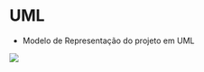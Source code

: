 # UML
- Modelo de Representação do projeto em UML

  
[![](https://mermaid.ink/img/pako:eNqFk89OwzAMxl8lygnY-gIVFxjXTZMmcerFa0xrkThT_gBj7N1J2w3SrYKcEvvTz_bn9iBrq1CWstbg_RNB48BULNKhdWsZlymtS1EQBwFb8FO5rbUagYWJnuopwSY44mbIg_gLgWbRggEFFV_JxP1XUSw7xlrDHp0oBZmdRoMc_LT60dl3j-5_Yf8cyybanCn0mhpwN7dTWY4GnX1ILnX5QdH7KrKuD0O8O7Ng6451l4V2EP1lzKPGmiyD6znwkz3mNU6z5nz8oC25NTTEMEYKUDQgV_YNUsvTzH68nAgBWeFFfydL8hBxwoNbWIdkn-1njh8Zs6erGgaIzwYPsF7SrfvX7lGzZ4ooilwj5zItJOFU-sD7CpUMbdpvJct0VeBeK1nxMekgBrvZcy3L4CLOpbOxaWX5AtqnV9ypNPjp7xgkx2-LBAW6?type=png)](https://mermaid.live/edit#pako:eNqFk89OwzAMxl8lygnY-gIVFxjXTZMmcerFa0xrkThT_gBj7N1J2w3SrYKcEvvTz_bn9iBrq1CWstbg_RNB48BULNKhdWsZlymtS1EQBwFb8FO5rbUagYWJnuopwSY44mbIg_gLgWbRggEFFV_JxP1XUSw7xlrDHp0oBZmdRoMc_LT60dl3j-5_Yf8cyybanCn0mhpwN7dTWY4GnX1ILnX5QdH7KrKuD0O8O7Ng6451l4V2EP1lzKPGmiyD6znwkz3mNU6z5nz8oC25NTTEMEYKUDQgV_YNUsvTzH68nAgBWeFFfydL8hBxwoNbWIdkn-1njh8Zs6erGgaIzwYPsF7SrfvX7lGzZ4ooilwj5zItJOFU-sD7CpUMbdpvJct0VeBeK1nxMekgBrvZcy3L4CLOpbOxaWX5AtqnV9ypNPjp7xgkx2-LBAW6)
